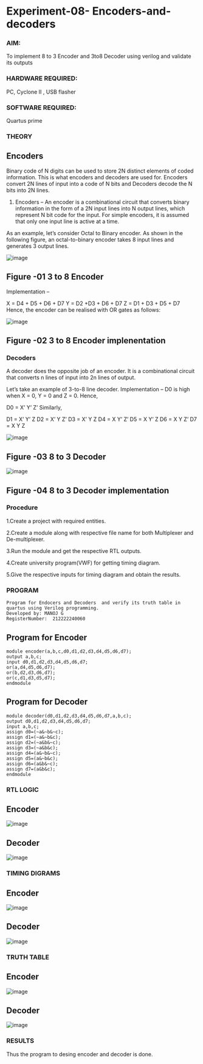 # Experiment-08- Encoders-and-decoders 
### AIM: 

To implement 8 to 3 Encoder and  3to8 Decoder using verilog and validate its outputs
### HARDWARE REQUIRED:  

PC, Cyclone II , USB flasher
### SOFTWARE REQUIRED:   

Quartus prime


### THEORY 

## Encoders
Binary code of N digits can be used to store 2N distinct elements of coded information. This is what encoders and decoders are used for. Encoders convert 2N lines of input into a code of N bits and Decoders decode the N bits into 2N lines.

1. Encoders –
An encoder is a combinational circuit that converts binary information in the form of a 2N input lines into N output lines, which represent N bit code for the input. For simple encoders, it is assumed that only one input line is active at a time.

As an example, let’s consider Octal to Binary encoder. As shown in the following figure, an octal-to-binary encoder takes 8 input lines and generates 3 output lines.

![image](https://user-images.githubusercontent.com/36288975/171543588-bc0746df-a173-4b35-989e-5fb7d385fe8a.png)
## Figure -01 3 to 8 Encoder 


Implementation –

X = D4 + D5 + D6 + D7
Y = D2 +D3 + D6 + D7
Z = D1 + D3 + D5 + D7 
Hence, the encoder can be realised with OR gates as follows:


![image](https://user-images.githubusercontent.com/36288975/171543740-68403b82-aa93-4c98-9343-f32b14885a2e.png)
## Figure -02 3 to 8 Encoder implenentation 

 ### Decoders 
A decoder does the opposite job of an encoder. It is a combinational circuit that converts n lines of input into 2n lines of output.

Let’s take an example of 3-to-8 line decoder.
Implementation –
D0 is high when X = 0, Y = 0 and Z = 0. Hence,

D0 = X’ Y’ Z’ 
Similarly,

D1 = X’ Y’ Z
D2 = X’ Y Z’
D3 = X’ Y Z
D4 = X Y’ Z’
D5 = X Y’ Z
D6 = X Y Z’
D7 = X Y Z 


![image](https://user-images.githubusercontent.com/36288975/171543978-ee2d0671-2846-40a1-8705-507fd6287a49.png)
## Figure -03 8 to 3 Decoder 



![image](https://user-images.githubusercontent.com/36288975/171543866-5a6eace6-8683-49d7-9c4f-a7cb30ec3035.png)
## Figure -04 8 to 3 Decoder implementation 

### Procedure

1.Create a project with required entities.

2.Create a module along with respective file name for both Multiplexer and De-multiplexer.

3.Run the module and get the respective RTL outputs.

4.Create university program(VWF) for getting timing diagram.

5.Give the respective inputs for timing diagram and obtain the results.




### PROGRAM 
```
Program for Endocers and Decoders  and verify its truth table in quartus using Verilog programming.
Developed by: MANOJ G
RegisterNumber:  212222240060
```


## Program for Encoder
```
module encoder(a,b,c,d0,d1,d2,d3,d4,d5,d6,d7);
output a,b,c;
input d0,d1,d2,d3,d4,d5,d6,d7;
or(a,d4,d5,d6,d7);
or(b,d2,d3,d6,d7);
or(c,d1,d3,d5,d7);
endmodule
```


## Program for Decoder
```
module decoder(d0,d1,d2,d3,d4,d5,d6,d7,a,b,c);
output d0,d1,d2,d3,d4,d5,d6,d7;
input a,b,c;
assign d0=(~a&~b&~c);
assign d1=(~a&~b&c);
assign d2=(~a&b&~c);
assign d3=(~a&b&c);
assign d4=(a&~b&~c);
assign d5=(a&~b&c);
assign d6=(a&b&~c);
assign d7=(a&b&c);
endmodule
```





### RTL LOGIC  
## Encoder

![image](https://github.com/Danielmanoj/Experiment-08-Encoders-and-decoders-/assets/69635071/128039f5-cd1d-471e-bb9a-e8b2e622f360)


## Decoder

![image](https://github.com/Danielmanoj/Experiment-08-Encoders-and-decoders-/assets/69635071/bb170bde-08f6-4c7f-b821-dc1cd7a6f386)








### TIMING DIGRAMS  

## Encoder
![image](https://github.com/Danielmanoj/Experiment-08-Encoders-and-decoders-/assets/69635071/679e23e3-2ff0-48c6-b909-06ac010e2648)


## Decoder

![image](https://github.com/Danielmanoj/Experiment-08-Encoders-and-decoders-/assets/69635071/8aab8e13-2dc2-457a-aadb-676cb5f97838)




### TRUTH TABLE 
## Encoder
![image](https://github.com/Danielmanoj/Experiment-08-Encoders-and-decoders-/assets/69635071/3a724ddb-753a-420f-afe8-d531df3a1a24)


## Decoder

![image](https://github.com/Danielmanoj/Experiment-08-Encoders-and-decoders-/assets/69635071/b163e48a-1e01-48d7-a45b-041ea42cb532)







### RESULTS 

Thus the program to desing encoder and decoder is done.

